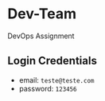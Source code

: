 # Dev-Team
DevOps Assignment

## Login Credentials

- email: `teste@teste.com`
- password: `123456`
